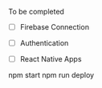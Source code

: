
To be completed

- [ ] Firebase Connection
- [ ] Authentication
- [ ] React Native Apps



npm start
npm run deploy